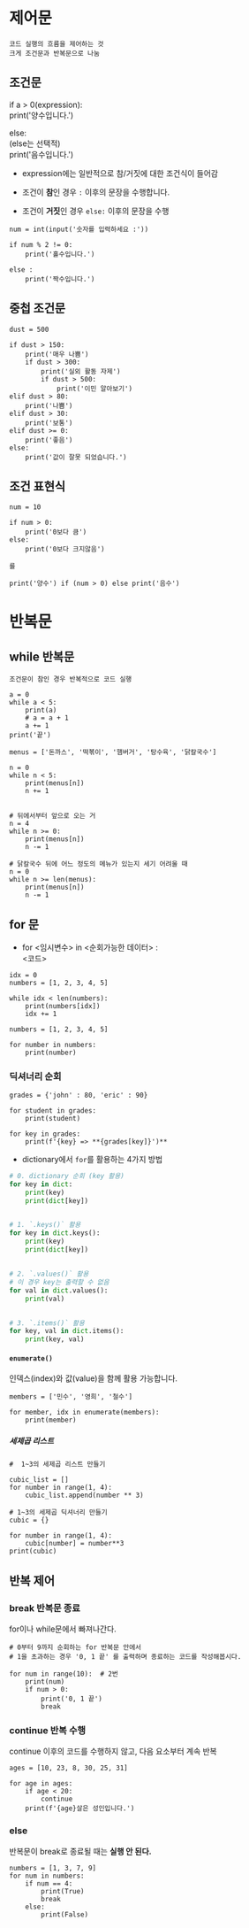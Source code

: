 # 제어문
    코드 실행의 흐름을 제어하는 것
    크게 조건문과 반복문으로 나눔

## 조건문

if a > 0(expression): \
    print('양수입니다.')

else:\
(else는 선택적) \
    print('음수입니다.')

* expression에는 일반적으로 참/거짓에 대한 조건식이 들어감

* 조건이 **참**인 경우 `:` 이후의 문장을 수행합니다.

* 조건이 **거짓**인 경우 `else:` 이후의 문장을 수행

```
num = int(input('숫자를 입력하세요 :'))

if num % 2 != 0:
    print('홀수입니다.')

else :
    print('짝수입니다.')
```

## 중첩 조건문

```
dust = 500

if dust > 150:
    print('매우 나쁨')
    if dust > 300:
        print('실외 활동 자제')
        if dust > 500:
            print('이민 알아보기')
elif dust > 80:
    print('나쁨')
elif dust > 30:
    print('보통')
elif dust >= 0:
    print('좋음')
else:
    print('값이 잘못 되었습니다.')
```

## 조건 표현식

```
num = 10

if num > 0:
    print('0보다 큼')
else:
    print('0보다 크지않음')

를

print('양수') if (num > 0) else print('음수') 
```

# 반복문

## while 반복문
    조건문이 참인 경우 반복적으로 코드 실행

```
a = 0
while a < 5:
    print(a) 
    # a = a + 1
    a += 1
print('끝')
```

```
menus = ['돈까스', '떡볶이', '햄버거', '탕수육', '닭칼국수']

n = 0
while n < 5:
    print(menus[n])
    n += 1
    

# 뒤에서부터 앞으로 오는 거
n = 4
while n >= 0:
    print(menus[n])
    n -= 1

# 닭칼국수 뒤에 어느 정도의 메뉴가 있는지 세기 어려울 때
n = 0
while n >= len(menus):
    print(menus[n])
    n -= 1
```

## for 문
- for <임시변수> in <순회가능한 데이터> :\
        <코드>

```
idx = 0
numbers = [1, 2, 3, 4, 5]

while idx < len(numbers):
    print(numbers[idx])
    idx += 1
    
numbers = [1, 2, 3, 4, 5]

for number in numbers:
    print(number)
```

### 딕셔너리 순회
```
grades = {'john' : 80, 'eric' : 90}

for student in grades:
    print(student)

for key in grades:
    print(f'{key} => **{grades[key]}')**
```

* dictionary에서 `for`를 활용하는 4가지 방법

```python
# 0. dictionary 순회 (key 활용)
for key in dict:
    print(key)
    print(dict[key])


# 1. `.keys()` 활용
for key in dict.keys():
    print(key)
    print(dict[key])
    
    
# 2. `.values()` 활용
# 이 경우 key는 출력할 수 없음
for val in dict.values():
    print(val)

    
# 3. `.items()` 활용
for key, val in dict.items():
    print(key, val)

```

#### `enumerate()`
인덱스(index)와 값(value)을 함께 활용 가능합니다.

```
members = ['민수', '영희', '철수']

for member, idx in enumerate(members):
    print(member)
```

##### 세제곱 리스트

```
#  1~3의 세제곱 리스트 만들기

cubic_list = []
for number in range(1, 4):
    cubic_list.append(number ** 3)

# 1~3의 세제곱 딕셔너리 만들기
cubic = {}

for number in range(1, 4):
    cubic[number] = number**3
print(cubic)
```

## 반복 제어

### break 반복문 종료
for이나 while문에서 빠져나간다.

```
# 0부터 9까지 순회하는 for 반복문 안에서 
# 1을 초과하는 경우 '0, 1 끝' 를 출력하며 종료하는 코드를 작성해봅시다.

for num in range(10):  # 2번
    print(num)
    if num > 0:
        print('0, 1 끝')
        break

```

### continue 반복 수행
continue 이후의 코드를 수행하지 않고, 다음 요소부터 계속 반복

```
ages = [10, 23, 8, 30, 25, 31]

for age in ages:
    if age < 20:
        continue
    print(f'{age}살은 성인입니다.')
```

### else
반복문이 break로 종료될 때는 **실행 안 된다.**

```
numbers = [1, 3, 7, 9]
for num in numbers:
    if num == 4:
        print(True)
        break
    else:
        print(False)
```